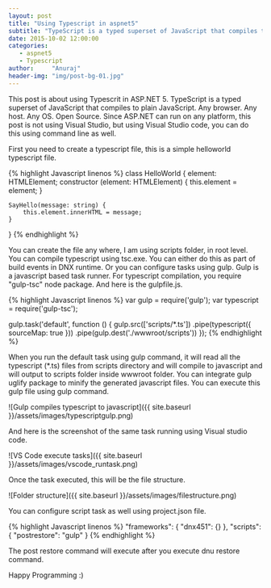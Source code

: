```yaml
---
layout: post
title: "Using Typescript in aspnet5"
subtitle: "TypeScript is a typed superset of JavaScript that compiles to plain JavaScript."
date: 2015-10-02 12:00:00
categories: 
   - aspnet5
   - Typescript
author:     "Anuraj"
header-img: "img/post-bg-01.jpg"
---
```

This post is about using Typescrit in ASP.NET 5. TypeScript is a typed superset of JavaScript that compiles to plain JavaScript. Any browser. Any host. Any OS. Open Source. Since ASP.NET can run on any platform, this post is not using Visual Studio, but using Visual Studio code, you can do this using command line as well.

First you need to create a typescript file, this is a simple helloworld typescript file.

{% highlight Javascript linenos %}
class HelloWorld {
    element: HTMLElement;
    constructor (element: HTMLElement) { 
        this.element = element;
    }

    SayHello(message: string) {
        this.element.innerHTML = message;
    }
}
{% endhighlight %} 

You can create the file any where, I am using scripts folder, in root level. You can compile typescript using tsc.exe. You can either do this as part of build events in DNX runtime. Or you can configure tasks using gulp. Gulp is a javascript based task runner. For typescript compilation, you require "gulp-tsc" node package. And here is the gulpfile.js.

{% highlight Javascript linenos %}
var gulp = require('gulp');
var typescript = require('gulp-tsc');

gulp.task('default', function () {
  gulp.src(['scripts/*.ts'])
    .pipe(typescript({ sourceMap: true }))
    .pipe(gulp.dest('./wwwroot/scripts'))
});
{% endhighlight %}

When you run the default task using gulp command, it will read all the typescript (*.ts) files from scripts directory and will compile to javascript and will output to scripts folder inside wwwroot folder. You can integrate gulp uglify package to minify the generated javascript files. You can execute this gulp file using gulp command.

![Gulp compiles typescript to javascript]({{ site.baseurl }}/assets/images/typescriptgulp.png)

And here is the screenshot of the same task running using Visual studio code.
 
![VS Code execute tasks]({{ site.baseurl }}/assets/images/vscode_runtask.png)

Once the task executed, this will be the file structure.

![Folder structure]({{ site.baseurl }}/assets/images/filestructure.png)

You can configure script task as well using project.json file.

{% highlight Javascript linenos %}
"frameworks": {
    "dnx451": {}
},
"scripts": {
    "postrestore": "gulp"
}
{% endhighlight %}

The post restore command will execute after you execute dnu restore command.

Happy Programming :)